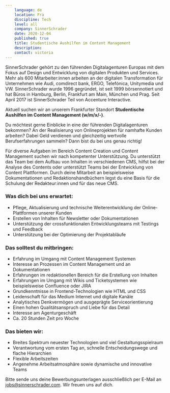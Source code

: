 ```yaml
---
    language: de
    location: Fra
    discipline: Tech
    level: all
    company: SinnerSchrader
    date: 2020-12-04
    published: true
    title: Studentische Aushilfen im Content Management 
    description: 
    contact: victoria
---
```


SinnerSchrader gehört zu den führenden Digitalagenturen Europas mit dem Fokus auf Design und Entwicklung von digitalen Produkten und Services. Mehr als 600 Mitarbeiter:innen arbeiten an der digitalen Transformation für Unternehmen wie Audi, comdirect bank, ERGO, Telefónica, Unitymedia und VW. SinnerSchrader wurde 1996 gegründet, ist seit 1999 börsennotiert und hat Büros in Hamburg, Berlin, Frankfurt am Main, München und Prag. Seit April 2017 ist SinnerSchrader Teil von Accenture Interactive.

Aktuell suchen wir an unserem Frankfurter Standort **Studentische Aushilfen im Content Management (w/m/x/-)**.

Du möchtest gerne Einblicke in eine der führenden Digitalagenturen bekommen? An der Realisierung von Onlineprojekten für namhafte Kunden arbeiten? Dabei Geld verdienen und gleichzeitig wertvolle Berufserfahrungen sammeln? Dann bist du bei uns genau richtig!

Für diverse Aufgaben im Bereich Content Creation und Content Management suchen wir nach kompetenter Unterstützung. Du unterstützt das Team bei dem Aufbau von Inhalten in verschiedenen CMS, hilfst bei der Analyse des Contents oder unterstützt Teams bei der Entwicklung von Content Plattformen.  Durch deine Mitarbeit an beispielsweise Dokumentationen und Redaktionshandbüchern legst du eine Basis für die Schulung der Redakteur:innen und für das neue CMS.

### Was dich bei uns erwartet:

- Pflege, Aktualisierung und technische Weiterentwicklung der Online-Plattformen unserer Kunden
- Erstellen von Inhalten für Newsletter oder Dokumentationen
- Unterstützung der crossfunktionalen Entwicklungsteams mit Testings und Feedback
- Unterstützung bei der Optimierung der Projektabläufe

### Das solltest du mitbringen:

- Erfahrung im Umgang mit Content Management Systemen
- Interesse an Prozessen im Content Management und an Dokumentationen
- Erfahrungen im redaktionellen Bereich für die Erstellung von Inhalten
- Erfahrungen im Umgang mit Wikis und Ticketsystemen wie beispielsweise Confluence oder JIRA
- Grundkenntnisse in Frontend-Technologien wie HTML und CSS
- Leidenschaft für das Medium Internet und digitale Kanäle
- Analytisches Denkvermögen und ausgeprägte Serviceorientierung
- Einen hohen Qualitätsanspruch und Liebe für das Detail
- Interesse am Agenturgeschäft
- Ca. 20 Stunden Zeit pro Woche

### Das bieten wir:

- Breites Spektrum neuester Technologien und viel Gestaltungsspielraum
- Verantwortung vom ersten Tag an, schnelle Entscheidungswege und flache Hierarchien
- Flexible Arbeitszeiten
- Angenehme Arbeitsatmosphäre sowie dynamische und innovative Teams

Bitte sende uns deine Bewerbungsunterlagen ausschließlich per E-Mail an <jobs@sinnerschrader.com>. Wir freuen uns auf dich.
